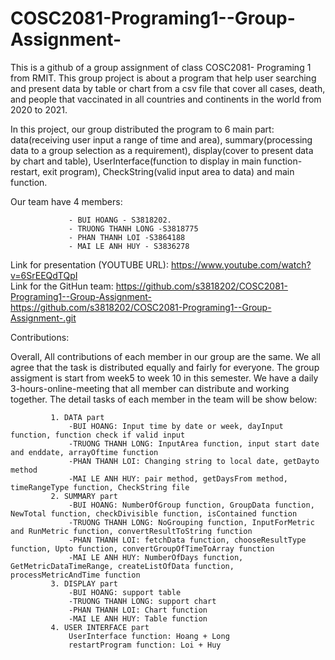 # COSC2081-Programing1--Group-Assignment-

This is a github of a group assignment of class COSC2081- Programing 1 from RMIT. This group project is about a program that help user searching and present data by table or chart  from a csv file that cover all cases, death, and people that vaccinated in all countries and continents in the world from 2020 to 2021. 

In this project, our group distributed the program to 6 main part: data(receiving user input a range of time and area), summary(processing data to a group selection as a requirement), display(cover to present data by chart and table), UserInterface(function to display in main function- restart, exit program), CheckString(valid input area to data) and main function.


Our team have 4 members: 

                 - BUI HOANG - S3818202.
                 - TRUONG THANH LONG -S3818775
                 - PHAN THANH LOI -S3864188
                 - MAI LE ANH HUY - S3836278


Link for presentation (YOUTUBE URL):  https://www.youtube.com/watch?v=6SrEEQdTQpI  
Link for the GitHun team: https://github.com/s3818202/COSC2081-Programing1--Group-Assignment-
                          https://github.com/s3818202/COSC2081-Programing1--Group-Assignment-.git  

Contributions:

Overall, All contributions of each member in our group are the same. We all agree that the task is distributed equally and fairly for everyone. The group assigment is start from week5 to week 10 in this semester. We have a daily 3-hours-online-meeting that all member can distribute and working together. The detail tasks of each member in the team will be show below:
     
             1. DATA part  
                 -BUI HOANG: Input time by date or week, dayInput function, function check if valid input
                 -TRUONG THANH LONG: InputArea function, input start date and enddate, arrayOftime function
                 -PHAN THANH LOI: Changing string to local date, getDayto method
                 -MAI LE ANH HUY: pair method, getDaysFrom method, timeRangeType function, CheckString file
             2. SUMMARY part
                 -BUI HOANG: NumberOfGroup function, GroupData function, NewTotal function, checkDivisible function, isContained function
                 -TRUONG THANH LONG: NoGrouping function, InputForMetric and RunMetric function, convertResultToString function
                 -PHAN THANH LOI: fetchData function, chooseResultType function, Upto function, convertGroupOfTimeToArray function
                 -MAI LE ANH HUY: NumberOfDays function, GetMetricDataTimeRange, createListOfData function, processMetricAndTime function
             3. DISPLAY part
                 -BUI HOANG: support table
                 -TRUONG THANH LONG: support chart
                 -PHAN THANH LOI: Chart function
                 -MAI LE ANH HUY: Table function
             4. USER INTERFACE part
                 UserInterface function: Hoang + Long
                 restartProgram function: Loi + Huy
